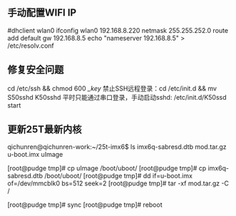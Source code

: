 ## 手动配置WIFI IP

  #dhclient wlan0
  ifconfig wlan0 192.168.8.220 netmask 255.255.252.0
  route add default gw 192.168.8.5
  echo "nameserver 192.168.8.5" > /etc/resolv.conf

## 修复安全问题

cd /etc/ssh && chmod 600 *_key*
禁止SSH远程登录：cd /etc/init.d && mv S50sshd K50sshd
平时只能通过串口登录，手动启动sshd: /etc/init.d/K50ssd start

## 更新25T最新内核
  
  qichunren@qichunren-work:~/25t-imx6$ ls
  imx6q-sabresd.dtb  mod.tar.gz  u-boot.imx  uImage
  
  [root@pudge tmp]# cp uImage /boot/uboot/
  [root@pudge tmp]# cp imx6q-sabresd.dtb /boot/uboot/
  [root@pudge tmp]# dd if=u-boot.imx of=/dev/mmcblk0 bs=512 seek=2
  [root@pudge tmp]# tar -xf mod.tar.gz -C /
  
  [root@pudge tmp]# sync
  [root@pudge tmp]# reboot
